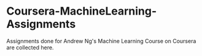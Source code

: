 # Coursera-MachineLearning-Assignments

Assignments done for Andrew Ng's Machine Learning Course on Coursera are collected here.
